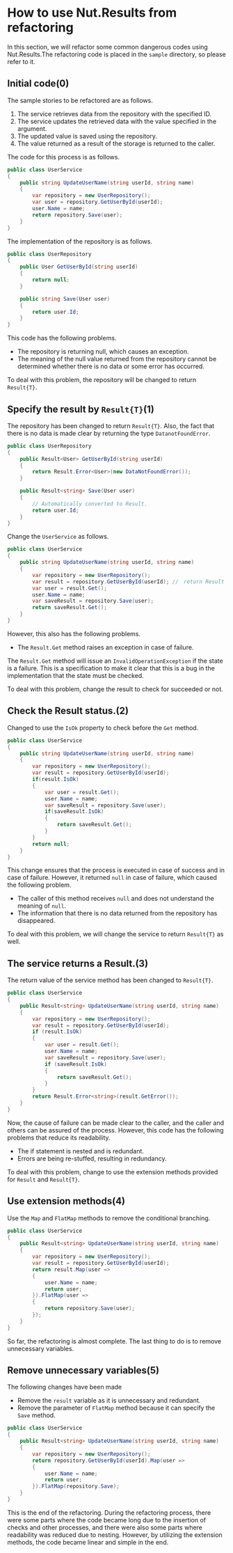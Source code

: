 # How to use Nut.Results from refactoring

In this section, we will refactor some common dangerous codes using Nut.Results.The refactoring code is placed in the `sample` directory, so please refer to it.

## Initial code(0)

The sample stories to be refactored are as follows.

1. The service retrieves data from the repository with the specified ID.
2. The service updates the retrieved data with the value specified in the argument.
3. The updated value is saved using the repository.
4. The value returned as a result of the storage is returned to the caller.

The code for this process is as follows.

```cs
public class UserService
{
    public string UpdateUserName(string userId, string name)
    {
        var repository = new UserRepository();
        var user = repository.GetUserById(userId);
        user.Name = name;
        return repository.Save(user);
    }
}
```

The implementation of the repository is as follows.

```cs
public class UserRepository
{
    public User GetUserById(string userId)
    {
        return null;
    }

    public string Save(User user)
    {
        return user.Id;
    }
}
```

This code has the following problems.

- The repository is returning null, which causes an exception.
- The meaning of the null value returned from the repository cannot be determined whether there is no data or some error has occurred.

To deal with this problem, the repository will be changed to return `Result{T}`.

## Specify the result by `Result{T}`(1)

The repository has been changed to return `Result{T}`. Also, the fact that there is no data is made clear by returning the type `DatanotFoundError`.

```cs
public class UserRepository
{
    public Result<User> GetUserById(string userId)
    {
        return Result.Error<User>(new DataNotFoundError());
    }

    public Result<string> Save(User user)
    {
        // Automatically converted to Result.
        return user.Id;
    }
}
```

Change the `UserService` as follows.

```cs
public class UserService
{
    public string UpdateUserName(string userId, string name)
    {
        var repository = new UserRepository();
        var result = repository.GetUserById(userId); //　return Result
        var user = result.Get();
        user.Name = name;
        var saveResult = repository.Save(user);
        return saveResult.Get();
    }
}
```

However, this also has the following problems.

- The `Result.Get` method raises an exception in case of failure.

The `Result.Get` method will issue an `InvalidOperationException` if the state is a failure. This is a specification to make it clear that this is a bug in the implementation that the state must be checked.

To deal with this problem, change the result to check for succeeded or not.

## Check the Result status.(2)

Changed to use the `IsOk` property to check before the `Get` method.

```cs
public class UserService
{
    public string UpdateUserName(string userId, string name)
    {
        var repository = new UserRepository();
        var result = repository.GetUserById(userId);
        if(result.IsOk)
        {
            var user = result.Get();
            user.Name = name;
            var saveResult = repository.Save(user);
            if(saveResult.IsOk)
            {
                return saveResult.Get();
            }
        }
        return null;
    }
}
```

This change ensures that the process is executed in case of success and in case of failure. However, it returned `null` in case of failure, which caused the following problem.

- The caller of this method receives `null` and does not understand the meaning of `null`.
- The information that there is no data returned from the repository has disappeared.

To deal with this problem, we will change the service to return `Result{T}` as well.

## The service returns a Result.(3)

The return value of the service method has been changed to `Result{T}`.

```cs
public class UserService
{
    public Result<string> UpdateUserName(string userId, string name)
    {
        var repository = new UserRepository();
        var result = repository.GetUserById(userId);
        if (result.IsOk)
        {
            var user = result.Get();
            user.Name = name;
            var saveResult = repository.Save(user);
            if (saveResult.IsOk)
            {
                return saveResult.Get();
            }
        }
        return Result.Error<string>(result.GetError());
    }
}
```

Now, the cause of failure can be made clear to the caller, and the caller and others can be assured of the process. However, this code has the following problems that reduce its readability.

- The if statement is nested and is redundant.
- Errors are being re-stuffed, resulting in redundancy.

To deal with this problem, change to use the extension methods provided for `Result` and `Result{T}`.

## Use extension methods(4)

Use the `Map` and `FlatMap` methods to remove the conditional branching.

```cs
public class UserService
{
    public Result<string> UpdateUserName(string userId, string name)
    {
        var repository = new UserRepository();
        var result = repository.GetUserById(userId);
        return result.Map(user =>
        {
            user.Name = name;
            return user;
        }).FlatMap(user =>
        {
            return repository.Save(user);
        }); 
    }
}
```

So far, the refactoring is almost complete. The last thing to do is to remove unnecessary variables.

## Remove unnecessary variables(5)

The following changes have been made

- Remove the `result` variable as it is unnecessary and redundant.
- Remove the parameter of `FlatMap` method because it can specify the `Save` method.

```cs
public class UserService
{
    public Result<string> UpdateUserName(string userId, string name)
    {
        var repository = new UserRepository();
        return repository.GetUserById(userId).Map(user =>
        {
            user.Name = name;
            return user;
        }).FlatMap(repository.Save);
    }
}
```

This is the end of the refactoring. During the refactoring process, there were some parts where the code became long due to the insertion of checks and other processes, and there were also some parts where readability was reduced due to nesting. However, by utilizing the extension methods, the code became linear and simple in the end.